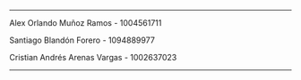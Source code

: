- - - - - - - - - - - - - - - - - - - - - - - - - - - - - - - - - - - - - - - - - -
Alex Orlando Muñoz Ramos      - 1004561711

Santiago Blandón Forero       - 1094889977

Cristian Andrés Arenas Vargas - 1002637023
- - - - - - - - - - - - - - - - - - - - - - - - - - - - - - - - - - - - - - - - - -
